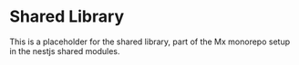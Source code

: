 # Shared Library

This is a placeholder for the shared library, part of the Mx monorepo setup in the nestjs shared modules.